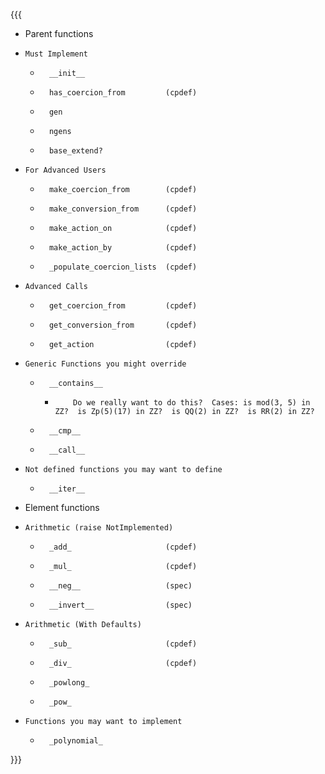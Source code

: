 {{{
 *   Parent functions
   *     Must Implement
     *       __init__
     *       has_coercion_from         (cpdef)
     *       gen
     *       ngens
     *       base_extend?
   *     For Advanced Users
     *       make_coercion_from        (cpdef)
     *       make_conversion_from      (cpdef)
     *       make_action_on            (cpdef)
     *       make_action_by            (cpdef)
     *       _populate_coercion_lists  (cpdef)
   *     Advanced Calls
     *       get_coercion_from         (cpdef)
     *       get_conversion_from       (cpdef)
     *       get_action                (cpdef)
   *     Generic Functions you might override
     *       __contains__
       *         Do we really want to do this?  Cases: is mod(3, 5) in ZZ?  is Zp(5)(17) in ZZ?  is QQ(2) in ZZ?  is RR(2) in ZZ?
     *       __cmp__
     *       __call__
   *     Not defined functions you may want to define
     *       __iter__
 *   Element functions
   *     Arithmetic (raise NotImplemented)
     *       _add_                     (cpdef)
     *       _mul_                     (cpdef)
     *       __neg__                   (spec)
     *       __invert__                (spec)
   *     Arithmetic (With Defaults)
     *       _sub_                     (cpdef)
     *       _div_                     (cpdef)
     *       _powlong_
     *       _pow_
   *     Functions you may want to implement
     *       _polynomial_

}}}

